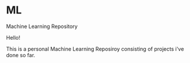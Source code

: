 # ML
Machine Learning Repository 

Hello! 

This is a personal Machine Learning Reposiroy consisting of projects i've done so far. 
